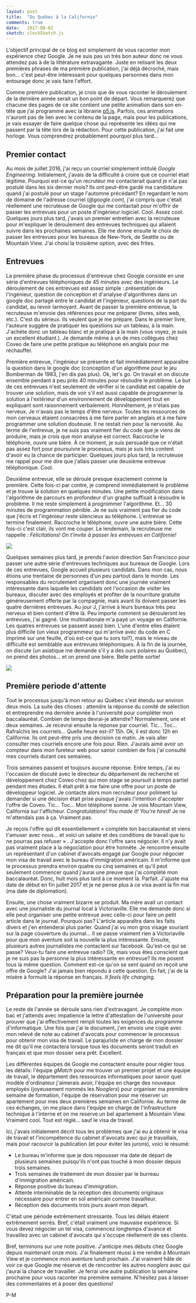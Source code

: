 ```yaml
---
layout: post
title:  "Du Québec à la Californie"
comments: true
date:   2017-08-02
sketch: clockSketch.js
---
```


L'objectif principal de ce blog est simplement de vous raconter mon expérience chez Google. Je ne suis pas un très bon auteur donc ne vous attendez pas à de la littérature extravagante. Juste en relisant les deux premières phrases de ma première publication, j'ai déjà décroché, mais bon... c'est peut-être intéressant pour quelques personnes dans mon entourage donc je vais faire l'effort.

Comme première publication, je crois que de vous raconter le déroulement de la dernière année serait un bon point de départ. Vous remarquerez que chacune des pages de ce site contient une petite animation dans son en-tête que j'ai programmé avec la librairie [p5.js](https://p5js.org/). Parfois, ces animations n'auront pas de lien avec le contenu de la page, mais pour les publications, je vais essayer de faire quelque chose qui représente les idées qui me passent par la tête lors de la rédaction. Pour cette publication, j'ai fait une horloge. Vous comprendrez probablement pourquoi plus tard...

## Premier contact

Au mois de juillet 2016, j'ai reçu un courriel simplement intitulé *Google Engineering*. Initialement, j'avais de la difficulté à croire que ce courriel était légitime. Pourquoi est-ce qu'un recruteur me contacterait quand je n'ai pas postulé dans les six dernier mois? Ils ont peut-être gardé ma candidature quand j'ai postulé pour un stage l'automne précédant? En regardant le nom de domaine de l'adresse courriel (*@google.com*), j'ai compris que c'était réellement une recruteuse de Google qui me contactait pour m'offrir de passer les entrevues pour un poste d'ingénieur logiciel. Cool. Assez cool. Quelques jours plus tard, j'avais un premier entretien avec la recruteuse pour m'expliquer le déroulement des entrevues techniques qui allaient suivre dans les prochaines semaines. Elle me donne ensuite le choix de passer les entrevues pour les bureaux de New-York, de Seattle ou de Mountain View. J'ai choisi la troisième option, avec des frites.

## Entrevues

La première phase du processus d'entrevue chez Google consiste en une série d'entrevues téléphoniques de 45 minutes avec des ingénieurs. Le déroulement de ces entrevues est assez simple : présentation de l'ingénieur, question de conception et d'analyse d'algorithmes dans un google doc partagé entre le candidat et l'ingénieur, questions de la part du candidat, au revoir larmoyant. Avant de passer la première entrevue, la recruteuse m'envoie des références pour me préparer (livres, sites web, etc.). C'est du sérieux. Ils veulent que je me prépare. Dans le premier livre, l'auteure suggère de pratiquer les questions sur un tableau, à la main. J'achète donc un tableau blanc et je pratique à la main (vous voyez, je suis un excellent étudiant.). Je demande même à un de mes collègues chez Coveo de faire une petite pratique au téléphone en anglais pour me réchauffer.

Première entrevue, l'ingénieur se présente et fait immédiatement apparaître la question dans le google doc (conception d'un algorithme pour le jeu Bomberman de 1983, j'en dis pas plus). Ok, let's go. On travail et on discute ensemble pendant à peu près 40 minutes pour résoudre le problème. Le but de ces entrevues n'est seulement de vérifier si le candidat est capable de trouver une solution, mais de voir s'il est aussi capable de programmer la solution à l'extérieur d'un environnement de développement tout en expliquant sont raisonnement verbalement. Honnêtement, je n'étais pas nerveux. Je n'avais pas le temps d'être nerveux. Toutes les ressources de mon cerveaux étaient consacrées à me faire parler en anglais et à me faire programmer une solution douteuse. Il ne restait rien pour la nervosité. Au terme de l'entrevue, je ne suis pas vraiment fier du code que je viens de produire, mais je crois que mon analyse est correct. Raccroche le téléphone, ouvre une bière. À ce moment, je suis persuadé que ce n'était pas assez fort pour poursuivre le processus, mais je suis très content d'avoir eu la chance de participer. Quelques jours plus tard, la recruteuse me rappel pour me dire que j'allais passer une deuxième entrevue téléphonique. Cool.

Deuxième entrevue, elle se déroule presque exactement comme la première. Cette fois-ci par contre, je comprend immédiatement le problème et je trouve la solution en quelques minutes. Une petite modification dans l'algorithme de parcours en profondeur d'un graphe suffisait à résoudre le problème. Il me reste simplement à progrommer l'algorithme. Et... 30 minutes de programmation pénible. Je ne suis vraiment pas fier du code que j'écris et l'ingénieur reste silencieux au téléphone. L'entrevue se termine finalement. Raccroche le téléphone, ouvre une autre bière. Cette fois-ci c'est clair, ils vont me couper. Le lendemain, la recruteuse me rappelle : *Félicitations! On t'invite à passer les entrevues en Californie!*

<img src="{{ site.baseurl }}/assets/img/pml-google.jpg">

Quelques semaines plus tard, je prends l'avion direction San Francisco pour passer une autre série d'entrevues techniques aux bureaux de Google. Lors de ces entrevues, Google accueil plusieurs candidats. Dans mon cas, nous étions une trentaine de personnes d'un peu partout dans le monde. Les responsables du recrutement organisent donc une journée vraiment intéressante dans laquelle les candidats ont l'occasion de visiter les bureaux, discuter avec des employés et profiter de la nourriture gratuite généreusement offerte par la compagnie, mais avant ils doivent passer les quatre dernières entrevues. Au jour J, j'arrive à leurs bureaux très peu nerveux et bien content d'être là. Peu importe comment se dérouleront les entrevues, j'ai gagné. Une multinationale m'a payé un voyage en Californie. Les quatres entrevues se passent assez bien. L'une d'entre elles étaient plus difficile (un vieux programmeur qui m'arrive avec du code en C imprimé sur une feuille, d'où est-ce que tu sors toi?), mais le niveau de difficulté est semblable aux entrevues téléphoniques. À la fin de la journée, on discute (un asiatique me demande s'il y a des ours polaires au Québec), on prend des photos... et on prend une bière. Belle petite sortie!

<img src="{{ site.baseurl }}/assets/img/GCW2.jpg">

## Première periode d'attente

Tout le processus jusqu'à mon retour au Québec s'est étendu sur environ deux mois. La suite des choses : attendre la réponse du comité de sélection et entreprendre ma dernière année à l'université pour compléter mon baccalauréat. Combien de temps devrai-je attendre? Normalement, une et deux semaines. Je recevrai ensuite la réponse par courriel. Tic... Toc... Rafraîchis les courriels...  Quelle heure est-il? 15h. Ok, il est donc 12h en Californie. Ils ont peut-être pris une décision ce matin. Je vais aller consulter mes courriels encore une fois pour. Rien. J'aurais aimé avoir un compteur dans mon fureteur web pour savoir combien de fois j'ai consulté mes courriels durant ces semaines.

Trois semaines passent et toujours aucune réponse. Entre temps, j'ai eu l'occasion de discuté avec le directeur du département de recherche et développement chez Coveo chez qui mon stage se poursuit à temps partiel pendant mes études. Il était prêt à me faire une offre pour un poste de développeur logiciel. Je contacte alors mon recruteur pour poliment lui demander si une décision était prise puisque j'avais l'intention d'accepter l'offre de Coveo. Tic... Toc... Mon téléphone sonne. Je vois Mountain View, California sur l'afficheur. *Congratulations! You made it! You're hired!* Je ne m'attendais pas à ça. Vraiment pas.

Je reçois l'offre qui dit essentiellement « complète ton baccalauréat et viens t'amuser avec nous... et voici un salaire et des conditions de travail que tu ne pourras pas refuser » . J'accepte donc l'offre sans négocier. Il n'y avait pas vraiment place à la négociation pour être honnête. Je rencontre ensuite un représentant d'un cabinet d'avocats engagé par Google pour négocier mon visa de travail avec le bureau d'immigration américain. Il m'informe que le processus prendra environ quatre ou cinq semaines et qu'il peut seulement commencer quand j'aurai une preuve que j'ai complété mon baccalauréat. Donc, huit mois plus tard à ce moment là. Parfait. J'ajuste ma date de début en fin juillet 2017 et je ne pense plus à ce visa avant la fin mai (ma date de diplomation).

Ensuite, une chose vraiment bizarre se produit. Ma mère avait un contact avec une journaliste du journal local à Victoriaville. Elle me demande donc si elle peut organiser une petite entrevue avec celle-ci pour faire un petit article dans le journal. Pourquoi pas? L'article apparaîtra dans les faits divers et j'en entenderai plus parler. Quand j'ai vu mon gros visage souriant sur la page couverture du journal... Il se passe vraiment rien à Victoriaville pour que mon aventure soit la nouvelle la plus intéressante. Ensuite, plusieurs autres journalistes me contactent sur facebook. Qu'est-ce qui se passe? Veux-tu faire une entrevue radio? Ok, mais vous êtes conscient que je ne suis pas la personne la plus intéressante en entrevue? Ils me posent tous la même question. Comment est-ce qu'on se sent quand on reçoit une offre de Google? J'ai jamais bien répondu à cette question. En fait, j'ai de la misère à formulé la réponse en français. *It feels life changing.*

## Préparation pour la première journée

Le reste de l'année se déroule sans rien d'extravagant. Je complète mon bac et j'attends avec impatience la lettre d'attestation de l'université pour prouver que j'ai effectivement rempli toutes les exigences du programme d'informatique. Une fois que j'ai le document, j'en envois une copie avec mon relevé de note au cabinet d'avocats pour commencer le processus pour obtenir mon visa de travail. Le parajuriste en charge de mon dossier me dit qu'il me contactera lorsque tous les documents seront traduit en français et que mon dossier sera prêt. Excellent.

Les différentes équipes de Google me contactent ensuite pour régler tous les détails: l'équipe *gMatch* pour me trouver un premier projet et une équipe de travail, le département des ressources informatiques pour savoir quel modèle d'ordinateur j'aimerais avoir, l'équipe en charge des nouveaux employés (joyeusement nommés les *Nooglers*) pour organiser ma première semaine de formation, l'équipe de réservation pour me réserver un apartement pour mes deux premières semaines en Californie. Au terme de ces échanges, on me place dans l'équipe en charge de l'infrastructure technique à l'interne et on me reserve un bel apartement à Mountain View. Vraiment cool. Tout est réglé... sauf le visa de travail.

Ici, j'avais initialement décrit tous les problèmes que j'ai eu à obtenir le visa de travail et l'incompétence du cabinet d'avocats avec qui je travaillais, mais pour racourcir la publication (et pour éviter les jurons), voici le résumé:

* Le bureau m'informe que je dois repousser ma date de départ de plusieurs semaines puisqu'ils n'ont pas touché à mon dossier depuis trois semaines.
* Trois semaines de traitement de mon dossier par le burreau d'immigration américain.
* Réponse positive du bureau d'immigration.
* Attente interminable de la réception des documents originaux nécessaire pour entrer en sol américain comme travailleur.
* Réception des documents trois jours avant mon départ.

C'était une période extrêmement stressante. Tous les délais étaient extrêmement serrés. Bref, c'était vraiment une mauvaise expérience. Si vous devez négocier un tel visa, commencez longtemps d'avance et travaillez avec un cabinet d'avocats qui s'occupe réellement de ses clients.

Bref, terminons sur une note positive. J'anticipe mes débuts chez Google depuis maintenant onze mois. J'ai finalement réussi à me rendre à Mountain View et je commence mon aventure lundi prochain. J'ai vraiment hâte de voir ce que Google me réserve et de rencontrer les autres *nooglers* avec qui j'aurai la chance de travailler. Je ferrai une autre publication la semaine prochaine pour vous raconter ma première semaine. N'hésitez pas à laisser des commentaires et à poser des questions!

P-M
